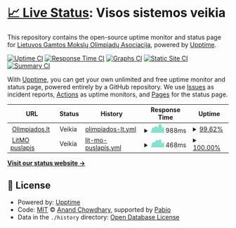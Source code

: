 # [📈 Live Status](https://LGMOA-Oranziniai.github.io/Olimpiados.lt-monitor): <!--live status--> **Visos sistemos veikia**

This repository contains the open-source uptime monitor and status page for [Lietuvos Gamtos Mokslų Olimpiadų Asociacija](https://olimpiados.lt), powered by [Upptime](https://github.com/upptime/upptime).

[![Uptime CI](https://github.com/LGMOA-Oranziniai/Olimpiados.lt-monitor/workflows/Uptime%20CI/badge.svg)](https://github.com/LGMOA-Oranziniai/Olimpiados.lt-monitor/actions?query=workflow%3A%22Uptime+CI%22)
[![Response Time CI](https://github.com/LGMOA-Oranziniai/Olimpiados.lt-monitor/workflows/Response%20Time%20CI/badge.svg)](https://github.com/LGMOA-Oranziniai/Olimpiados.lt-monitor/actions?query=workflow%3A%22Response+Time+CI%22)
[![Graphs CI](https://github.com/LGMOA-Oranziniai/Olimpiados.lt-monitor/workflows/Graphs%20CI/badge.svg)](https://github.com/LGMOA-Oranziniai/Olimpiados.lt-monitor/actions?query=workflow%3A%22Graphs+CI%22)
[![Static Site CI](https://github.com/LGMOA-Oranziniai/Olimpiados.lt-monitor/workflows/Static%20Site%20CI/badge.svg)](https://github.com/LGMOA-Oranziniai/Olimpiados.lt-monitor/actions?query=workflow%3A%22Static+Site+CI%22)
[![Summary CI](https://github.com/LGMOA-Oranziniai/Olimpiados.lt-monitor/workflows/Summary%20CI/badge.svg)](https://github.com/LGMOA-Oranziniai/Olimpiados.lt-monitor/actions?query=workflow%3A%22Summary+CI%22)

With [Upptime](https://upptime.js.org), you can get your own unlimited and free uptime monitor and status page, powered entirely by a GitHub repository. We use [Issues](https://github.com/LGMOA-Oranziniai/Olimpiados.lt-monitor/issues) as incident reports, [Actions](https://github.com/LGMOA-Oranziniai/Olimpiados.lt-monitor/actions) as uptime monitors, and [Pages](https://LGMOA-Oranziniai.github.io/Olimpiados.lt-monitor) for the status page.

<!--start: status pages-->
<!-- This summary is generated by Upptime (https://github.com/upptime/upptime) -->
<!-- Do not edit this manually, your changes will be overwritten -->
<!-- prettier-ignore -->
| URL | Status | History | Response Time | Uptime |
| --- | ------ | ------- | ------------- | ------ |
| <img alt="" src="https://icons.duckduckgo.com/ip3/olimpiados.lt.ico" height="13"> [Olimpiados.lt](https://olimpiados.lt) | Veikia | [olimpiados-lt.yml](https://github.com/LGMOA-Oranziniai/Puslapiu-stebejimas/commits/HEAD/history/olimpiados-lt.yml) | <details><summary><img alt="Response time graph" src="./graphs/olimpiados-lt/response-time-week.png" height="20"> 988ms</summary><br><a href="https://status.olimpiados.lt/history/olimpiados-lt"><img alt="Response time 1041" src="https://img.shields.io/endpoint?url=https%3A%2F%2Fraw.githubusercontent.com%2FLGMOA-Oranziniai%2FPuslapiu-stebejimas%2FHEAD%2Fapi%2Folimpiados-lt%2Fresponse-time.json"></a><br><a href="https://status.olimpiados.lt/history/olimpiados-lt"><img alt="24-hour response time 792" src="https://img.shields.io/endpoint?url=https%3A%2F%2Fraw.githubusercontent.com%2FLGMOA-Oranziniai%2FPuslapiu-stebejimas%2FHEAD%2Fapi%2Folimpiados-lt%2Fresponse-time-day.json"></a><br><a href="https://status.olimpiados.lt/history/olimpiados-lt"><img alt="7-day response time 988" src="https://img.shields.io/endpoint?url=https%3A%2F%2Fraw.githubusercontent.com%2FLGMOA-Oranziniai%2FPuslapiu-stebejimas%2FHEAD%2Fapi%2Folimpiados-lt%2Fresponse-time-week.json"></a><br><a href="https://status.olimpiados.lt/history/olimpiados-lt"><img alt="30-day response time 1008" src="https://img.shields.io/endpoint?url=https%3A%2F%2Fraw.githubusercontent.com%2FLGMOA-Oranziniai%2FPuslapiu-stebejimas%2FHEAD%2Fapi%2Folimpiados-lt%2Fresponse-time-month.json"></a><br><a href="https://status.olimpiados.lt/history/olimpiados-lt"><img alt="1-year response time 1048" src="https://img.shields.io/endpoint?url=https%3A%2F%2Fraw.githubusercontent.com%2FLGMOA-Oranziniai%2FPuslapiu-stebejimas%2FHEAD%2Fapi%2Folimpiados-lt%2Fresponse-time-year.json"></a></details> | <details><summary><a href="https://status.olimpiados.lt/history/olimpiados-lt">99.62%</a></summary><a href="https://status.olimpiados.lt/history/olimpiados-lt"><img alt="All-time uptime 99.99%" src="https://img.shields.io/endpoint?url=https%3A%2F%2Fraw.githubusercontent.com%2FLGMOA-Oranziniai%2FPuslapiu-stebejimas%2FHEAD%2Fapi%2Folimpiados-lt%2Fuptime.json"></a><br><a href="https://status.olimpiados.lt/history/olimpiados-lt"><img alt="24-hour uptime 100.00%" src="https://img.shields.io/endpoint?url=https%3A%2F%2Fraw.githubusercontent.com%2FLGMOA-Oranziniai%2FPuslapiu-stebejimas%2FHEAD%2Fapi%2Folimpiados-lt%2Fuptime-day.json"></a><br><a href="https://status.olimpiados.lt/history/olimpiados-lt"><img alt="7-day uptime 99.62%" src="https://img.shields.io/endpoint?url=https%3A%2F%2Fraw.githubusercontent.com%2FLGMOA-Oranziniai%2FPuslapiu-stebejimas%2FHEAD%2Fapi%2Folimpiados-lt%2Fuptime-week.json"></a><br><a href="https://status.olimpiados.lt/history/olimpiados-lt"><img alt="30-day uptime 99.91%" src="https://img.shields.io/endpoint?url=https%3A%2F%2Fraw.githubusercontent.com%2FLGMOA-Oranziniai%2FPuslapiu-stebejimas%2FHEAD%2Fapi%2Folimpiados-lt%2Fuptime-month.json"></a><br><a href="https://status.olimpiados.lt/history/olimpiados-lt"><img alt="1-year uptime 99.99%" src="https://img.shields.io/endpoint?url=https%3A%2F%2Fraw.githubusercontent.com%2FLGMOA-Oranziniai%2FPuslapiu-stebejimas%2FHEAD%2Fapi%2Folimpiados-lt%2Fuptime-year.json"></a></details>
| <img alt="" src="https://icons.duckduckgo.com/ip3/litmo.olimpiados.lt.ico" height="13"> [LitMO puslapis](https://litmo.olimpiados.lt) | Veikia | [lit-mo-puslapis.yml](https://github.com/LGMOA-Oranziniai/Puslapiu-stebejimas/commits/HEAD/history/lit-mo-puslapis.yml) | <details><summary><img alt="Response time graph" src="./graphs/lit-mo-puslapis/response-time-week.png" height="20"> 468ms</summary><br><a href="https://status.olimpiados.lt/history/lit-mo-puslapis"><img alt="Response time 487" src="https://img.shields.io/endpoint?url=https%3A%2F%2Fraw.githubusercontent.com%2FLGMOA-Oranziniai%2FPuslapiu-stebejimas%2FHEAD%2Fapi%2Flit-mo-puslapis%2Fresponse-time.json"></a><br><a href="https://status.olimpiados.lt/history/lit-mo-puslapis"><img alt="24-hour response time 373" src="https://img.shields.io/endpoint?url=https%3A%2F%2Fraw.githubusercontent.com%2FLGMOA-Oranziniai%2FPuslapiu-stebejimas%2FHEAD%2Fapi%2Flit-mo-puslapis%2Fresponse-time-day.json"></a><br><a href="https://status.olimpiados.lt/history/lit-mo-puslapis"><img alt="7-day response time 468" src="https://img.shields.io/endpoint?url=https%3A%2F%2Fraw.githubusercontent.com%2FLGMOA-Oranziniai%2FPuslapiu-stebejimas%2FHEAD%2Fapi%2Flit-mo-puslapis%2Fresponse-time-week.json"></a><br><a href="https://status.olimpiados.lt/history/lit-mo-puslapis"><img alt="30-day response time 482" src="https://img.shields.io/endpoint?url=https%3A%2F%2Fraw.githubusercontent.com%2FLGMOA-Oranziniai%2FPuslapiu-stebejimas%2FHEAD%2Fapi%2Flit-mo-puslapis%2Fresponse-time-month.json"></a><br><a href="https://status.olimpiados.lt/history/lit-mo-puslapis"><img alt="1-year response time 487" src="https://img.shields.io/endpoint?url=https%3A%2F%2Fraw.githubusercontent.com%2FLGMOA-Oranziniai%2FPuslapiu-stebejimas%2FHEAD%2Fapi%2Flit-mo-puslapis%2Fresponse-time-year.json"></a></details> | <details><summary><a href="https://status.olimpiados.lt/history/lit-mo-puslapis">100.00%</a></summary><a href="https://status.olimpiados.lt/history/lit-mo-puslapis"><img alt="All-time uptime 100.00%" src="https://img.shields.io/endpoint?url=https%3A%2F%2Fraw.githubusercontent.com%2FLGMOA-Oranziniai%2FPuslapiu-stebejimas%2FHEAD%2Fapi%2Flit-mo-puslapis%2Fuptime.json"></a><br><a href="https://status.olimpiados.lt/history/lit-mo-puslapis"><img alt="24-hour uptime 100.00%" src="https://img.shields.io/endpoint?url=https%3A%2F%2Fraw.githubusercontent.com%2FLGMOA-Oranziniai%2FPuslapiu-stebejimas%2FHEAD%2Fapi%2Flit-mo-puslapis%2Fuptime-day.json"></a><br><a href="https://status.olimpiados.lt/history/lit-mo-puslapis"><img alt="7-day uptime 100.00%" src="https://img.shields.io/endpoint?url=https%3A%2F%2Fraw.githubusercontent.com%2FLGMOA-Oranziniai%2FPuslapiu-stebejimas%2FHEAD%2Fapi%2Flit-mo-puslapis%2Fuptime-week.json"></a><br><a href="https://status.olimpiados.lt/history/lit-mo-puslapis"><img alt="30-day uptime 100.00%" src="https://img.shields.io/endpoint?url=https%3A%2F%2Fraw.githubusercontent.com%2FLGMOA-Oranziniai%2FPuslapiu-stebejimas%2FHEAD%2Fapi%2Flit-mo-puslapis%2Fuptime-month.json"></a><br><a href="https://status.olimpiados.lt/history/lit-mo-puslapis"><img alt="1-year uptime 100.00%" src="https://img.shields.io/endpoint?url=https%3A%2F%2Fraw.githubusercontent.com%2FLGMOA-Oranziniai%2FPuslapiu-stebejimas%2FHEAD%2Fapi%2Flit-mo-puslapis%2Fuptime-year.json"></a></details>

<!--end: status pages-->

[**Visit our status website →**](https://LGMOA-Oranziniai.github.io/Olimpiados.lt-monitor)

## 📄 License

- Powered by: [Upptime](https://github.com/upptime/upptime)
- Code: [MIT](./LICENSE) © [Anand Chowdhary](https://anandchowdhary.com), supported by [Pabio](https://pabio.com)
- Data in the `./history` directory: [Open Database License](https://opendatacommons.org/licenses/odbl/1-0/)
